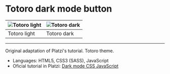 # Totoro dark mode button

|![Totoro light](https://i.ibb.co/C8fCHSC/Totoro-1.png)|![Totoro dark](https://i.ibb.co/54Zn041/Totoro-2.png)|
|--|--|
|Totoro light|Totoro dark|

---

Original adaptation of Platzi's tutorial. Totoro theme.

+ Languages: HTML5, CSS3 (SASS), JavaScript
+ Oficial tutorial in Platzi: [Dark mode CSS JavaScript](https://platzi.com/blog/dark-mode-css-javascript/)
